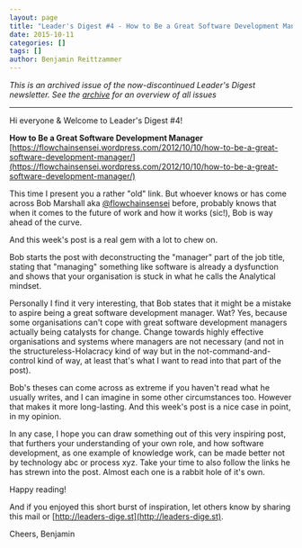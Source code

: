 ```yaml
---
layout: page
title: "Leader's Digest #4 - How to Be a Great Software Development Manager"
date: 2015-10-11
categories: []
tags: []
author: Benjamin Reittzammer
---
```


*This is an archived issue of the now-discontinued Leader's Digest newsletter.
See the [archive](/leaders-digest-archive/) for an overview of all issues*

---

Hi everyone & Welcome to Leader's Digest #4!

**How to Be a Great Software Development Manager**  
[https://flowchainsensei.wordpress.com/2012/10/10/how-to-be-a-great-software-development-manager/](https://flowchainsensei.wordpress.com/2012/10/10/how-to-be-a-great-software-development-manager/)


This time I present you a rather "old" link. But whoever knows or has come
across Bob Marshall aka [@flowchainsensei](https://twitter.com/flowchainsensei)
before, probably knows that when it comes to the future of work and how it works
(sic!), Bob is way ahead of the curve.

And this week's post is a real gem with a lot to chew on.

Bob starts the post with deconstructing the "manager" part of the job title,
stating that "managing" something like software is already a dysfunction and
shows that your organisation is stuck in what he calls the Analytical mindset.

Personally I find it very interesting, that Bob states that it might be a
mistake to aspire being a great software development manager. Wat? Yes, because
some organisations can't cope with great software development managers actually
being catalysts for change. Change towards highly effective organisations and
systems where managers are not necessary (and not in the structureless-Holacracy
kind of way but in the not-command-and-control kind of way, at least that's what
I want to read into that part of the post).

Bob's theses can come across as extreme if you haven't read what he usually
writes, and I can imagine in some other circumstances too. However that makes it
more long-lasting. And this week's post is a nice case in point, in my opinion.

In any case, I hope you can draw something out of this very inspiring post, that
furthers your understanding of your own role, and how software development, as
one example of knowledge work, can be made better not by technology abc or
process xyz.
Take your time to also follow the links he has strewn into the post. Almost each
one is a rabbit hole of it's own.

Happy reading!

And if you enjoyed this short burst of inspiration, let others know by sharing
this mail or [http://leaders-dige.st](http://leaders-dige.st).

Cheers, Benjamin
